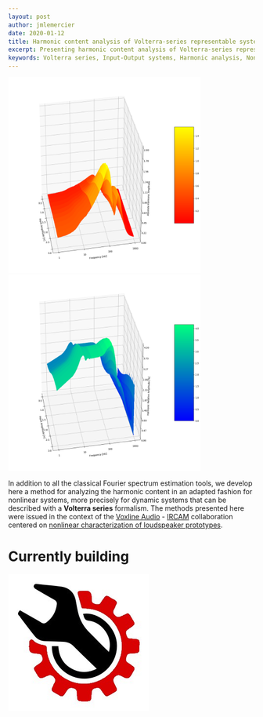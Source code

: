 ```yaml
---
layout: post
author: jmlemercier
date: 2020-01-12
title: Harmonic content analysis of Volterra-series representable systems with Homophase Signals Decomposition
excerpt: Presenting harmonic content analysis of Volterra-series representable systems with Homophase Signals Decomposition. This method enables extending fine analysis of nonlinear systems response to any input signal.
keywords: Volterra series, Input-Output systems, Harmonic analysis, Nonlinearities, Homophase Signals
---
```


<div class="post-image">
    <div class="post-image-line">
    <img class="image" src="/assets/voxline/harmonic2_x.png" height="400px">
    <img class="image" src="/assets/voxline/harmonic2_i.png" height="400px">
</div>

In addition to all the classical Fourier spectrum estimation tools, we develop here a method for analyzing the harmonic content in an adapted fashion for nonlinear systems, more precisely for dynamic systems that can be described with a  <b>Volterra series</b> formalism. The methods presented here were issued in the context of the <a href="http://www.voxlineaudio.fr" class="inner-link">Voxline Audio</a> - <a href="http://www.ircam.fr" class="inner-link">IRCAM</a> collaboration centered on <a class="inner-link" href="{% post_url 2020-01-13-voxline %}">nonlinear characterization of loudspeaker prototypes</a>.

<div class="repair">
	<h1> Currently building </h1>
	<div class="post-image">
		<img src="/assets/css/repair.jpeg">
	</div>
</div>